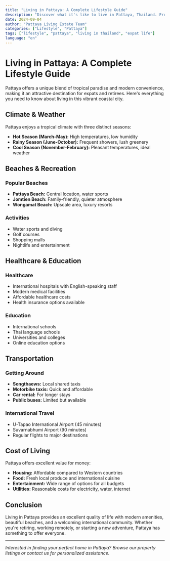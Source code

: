 ```yaml
---
title: "Living in Pattaya: A Complete Lifestyle Guide"
description: "Discover what it's like to live in Pattaya, Thailand. From beaches and nightlife to healthcare and transportation - everything you need to know."
date: 2024-09-04
author: "Pattaya Living Estate Team"
categories: ["Lifestyle", "Pattaya"]
tags: ["lifestyle", "pattaya", "living in thailand", "expat life"]
language: "en"
---
```


# Living in Pattaya: A Complete Lifestyle Guide

Pattaya offers a unique blend of tropical paradise and modern convenience, making it an attractive destination for expats and retirees. Here's everything you need to know about living in this vibrant coastal city.

## Climate & Weather

Pattaya enjoys a tropical climate with three distinct seasons:
- **Hot Season (March-May):** High temperatures, low humidity
- **Rainy Season (June-October):** Frequent showers, lush greenery
- **Cool Season (November-February):** Pleasant temperatures, ideal weather

## Beaches & Recreation

### Popular Beaches
- **Pattaya Beach:** Central location, water sports
- **Jomtien Beach:** Family-friendly, quieter atmosphere
- **Wongamat Beach:** Upscale area, luxury resorts

### Activities
- Water sports and diving
- Golf courses
- Shopping malls
- Nightlife and entertainment

## Healthcare & Education

### Healthcare
- International hospitals with English-speaking staff
- Modern medical facilities
- Affordable healthcare costs
- Health insurance options available

### Education
- International schools
- Thai language schools
- Universities and colleges
- Online education options

## Transportation

### Getting Around
- **Songthaews:** Local shared taxis
- **Motorbike taxis:** Quick and affordable
- **Car rental:** For longer stays
- **Public buses:** Limited but available

### International Travel
- U-Tapao International Airport (45 minutes)
- Suvarnabhumi Airport (90 minutes)
- Regular flights to major destinations

## Cost of Living

Pattaya offers excellent value for money:
- **Housing:** Affordable compared to Western countries
- **Food:** Fresh local produce and international cuisine
- **Entertainment:** Wide range of options for all budgets
- **Utilities:** Reasonable costs for electricity, water, internet

## Conclusion

Living in Pattaya provides an excellent quality of life with modern amenities, beautiful beaches, and a welcoming international community. Whether you're retiring, working remotely, or starting a new adventure, Pattaya has something to offer everyone.

---

*Interested in finding your perfect home in Pattaya? Browse our property listings or contact us for personalized assistance.*
